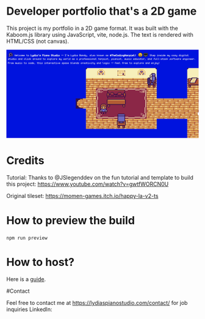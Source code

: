 # Developer portfolio that's a 2D game

This project is my portfolio in a 2D game format.
It was built with the Kaboom.js library using JavaScript, vite, node.js.
The text is rendered with HTML/CSS (not canvas).

![A screenshot of the project](public/LydiasPianoStudio.png)

# Credits

Tutorial: Thanks to @JSlegenddev on the fun tutorial and template to build this project: https://www.youtube.com/watch?v=gwtfWORCN0U

Original tileset: https://momen-games.itch.io/happy-la-v2-ts

# How to preview the build

`npm run preview`

# How to host?

Here is a [guide](HOW_TO_DEPLOY.MD).

#Contact

Feel free to contact me at https://lydiaspianostudio.com/contact/ for job inquiries
LinkedIn:
